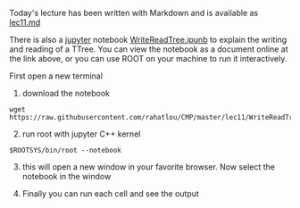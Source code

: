 Today's lecture has been written with Markdown and is available as [lec11.md](lec11.md)

There is also a [jupyter](https://jupyter.org) notebook [WriteReadTree.ipunb](WriteReadTree.ipunb) to explain the
writing and reading of a TTree. You can view the notebook as a
document online at the link above, or you can use  ROOT on your
machine to run it interactively.

First open a new terminal
1. download the notebook
```
wget https://raw.githubusercontent.com/rahatlou/CMP/master/lec11/WriteReadTree.ipynb
```
2. run root with jupyter C++ kernel
```
$ROOTSYS/bin/root --notebook
```

3. this will open a new window in your favorite browser. Now select the notebook in the window

4. Finally you can run each cell and see the output


